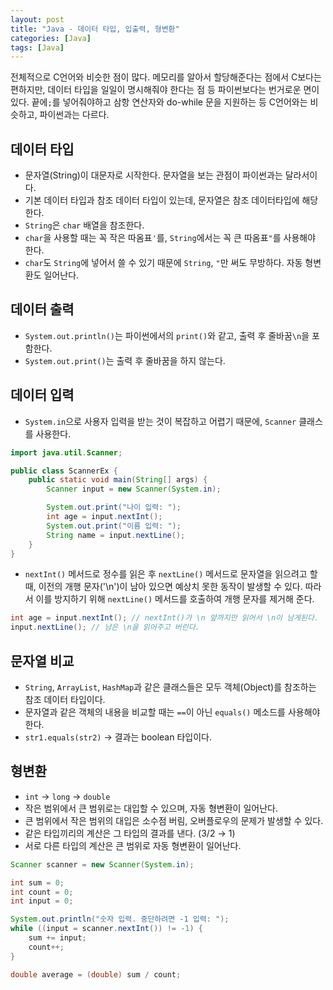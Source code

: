 ```yaml
---
layout: post
title: "Java - 데이터 타입, 입출력, 형변환"
categories: [Java]
tags: [Java]
---
```


전체적으로 C언어와 비슷한 점이 많다.
메모리를 알아서 할당해준다는 점에서 C보다는 편하지만, 데이터 타입을 일일이 명시해줘야 한다는 점 등 파이썬보다는 번거로운 면이 있다.
끝에`;`를 넣어줘야하고 삼항 연산자와 do-while 문을 지원하는 등 C언어와는 비슷하고, 파이썬과는 다르다.

## 데이터 타입

- 문자열(String)이 대문자로 시작한다. 문자열을 보는 관점이 파이썬과는 달라서이다.
- 기본 데이터 타입과 참조 데이터 타입이 있는데, 문자열은 참조 데이터타입에 해당한다.
- `String`은 `char` 배열을 참조한다.
- `char`을 사용할 때는 꼭 작은 따옴표`'`를, `String`에서는 꼭 큰 따옴표`"`를 사용해야 한다.
- `char`도 `String`에 넣어서 쓸 수 있기 때문에 `String`, `"`만 써도 무방하다. 자동 형변환도 일어난다.

## 데이터 출력

- `System.out.println()`는 파이썬에서의 `print()`와 같고, 출력 후 줄바꿈`\n`을 포함한다.
- `System.out.print()`는 출력 후 줄바꿈을 하지 않는다.

## 데이터 입력

- `System.in`으로 사용자 입력을 받는 것이 복잡하고 어렵기 때문에, `Scanner` 클래스를 사용한다.

```java
import java.util.Scanner;

public class ScannerEx {
    public static void main(String[] args) {
        Scanner input = new Scanner(System.in);

        System.out.print("나이 입력: ");
        int age = input.nextInt();
        System.out.print("이름 입력: ");
        String name = input.nextLine();
    }
}
```

- `nextInt()` 메서드로 정수를 읽은 후 `nextLine()` 메서드로 문자열을 읽으려고 할 때, 이전의 개행 문자('\n')이 남아 있으면 예상치 못한 동작이 발생할 수 있다. 따라서 이를 방지하기 위해 `nextLine()` 메서드를 호출하여 개행 문자를 제거해 준다.

```java
int age = input.nextInt(); // nextInt()가 \n 앞까지만 읽어서 \n이 남게된다.
input.nextLine(); // 남은 \n을 읽어주고 버린다.
```

## 문자열 비교

- `String`, `ArrayList`, `HashMap`과 같은 클래스들은 모두 객체(Object)를 참조하는 참조 데이터 타입이다.
- 문자열과 같은 객체의 내용을 비교할 때는 `==`이 아닌 `equals()` 메소드를 사용해야 한다.
- `str1.equals(str2)` → 결과는 boolean 타입이다.

## 형변환

- `int` → `long` → `double`
- 작은 범위에서 큰 범위로는 대입할 수 있으며, 자동 형변환이 일어난다.
- 큰 범위에서 작은 범위의 대입은 소수점 버림, 오버플로우의 문제가 발생할 수 있다.
- 같은 타입끼리의 계산은 그 타입의 결과를 낸다. (3/2 → 1)
- 서로 다른 타입의 계산은 큰 범위로 자동 형변환이 일어난다.

```java
Scanner scanner = new Scanner(System.in);

int sum = 0;
int count = 0;
int input = 0;

System.out.println("숫자 입력. 중단하려면 -1 입력: ");
while ((input = scanner.nextInt()) != -1) {
    sum += input;
    count++;
}

double average = (double) sum / count;
```
